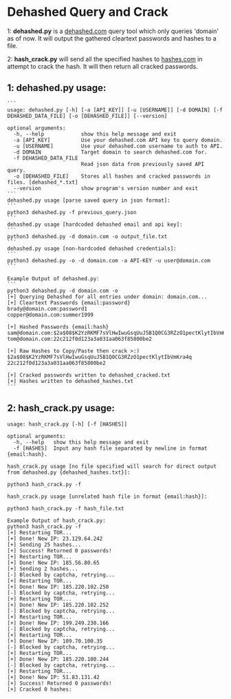 # Dehashed Query and Crack
1: <b>dehashed.py</b> is a  <a href="https://dehashed.com">dehashed.com</a> query tool which only queries 'domain' as of now. It will output the gathered cleartext passwords and hashes to a file.

2: <b>hash_crack.py</b> will send all the specified hashes to <a href="https://hashes.com">hashes.com</a> in attempt to crack the hash. It will then return all cracked passwords.

## 1: dehashed.py usage:
    ```
    usage: dehashed.py [-h] [-a [API_KEY]] [-u [USERNAME]] [-d DOMAIN] [-f DEHASHED_DATA_FILE] [-o [DEHASHED_FILE]] [--version]

    optional arguments:
      -h, --help            show this help message and exit
      -a [API_KEY]          Use your dehashed.com API key to query domain.
      -u [USERNAME]         Use your dehashed.com username to auth to API.
      -d DOMAIN             Target domain to search dehashed.com for.
      -f DEHASHED_DATA_FILE
                            Read json data from previously saved API query.
      -o [DEHASHED_FILE]    Stores all hashes and cracked passwords in files. [dehashed_*.txt]
      --version             show program's version number and exit
    ```
    dehashed.py usage [parse saved query in json format]:
    ```
    python3 dehashed.py -f previous_query.json
    ```
    dehashed.py usage [hardcoded dehashed email and api key]:
    ```
    python3 dehashed.py -d domain.com -o output_file.txt
    ```
    dehashed.py usage [non-hardcoded dehashed credentials]:
    ```
    python3 dehashed.py -o -d domain.com -a API-KEY -u user@domain.com 
    ```

    Example Output of dehashed.py:
    ```
    python3 dehashed.py -d domain.com -o
    [+] Querying Dehashed for all entries under domain: domain.com...
    [+] Cleartext Passwords {email:password}
    brady@domain.com:password1
    copper@domain.com:summer1999

    [+] Hashed Passwords {email:hash}
    sam@domain.com:$2a$08$K2YzRKMF7sVlHwIwuGsqUuJ5B1Q0CG3RZzO1pectKlytIbVmKra4q
    tom@domain.com:22c212f0d123a3a031aa063f85800be2

    [+] Raw Hashes to Copy/Paste then crack >:)
    $2a$08$K2YzRKMF7sVlHwIwuGsqUuJ5B1Q0CG3RZzO1pectKlytIbVmKra4q
    22c212f0d123a3a031aa063f85800be2

    [+] Cracked passwords written to dehashed_cracked.txt
    [+] Hashes written to dehashed_hashes.txt
    ```

## 2: hash_crack.py usage:
```
usage: hash_crack.py [-h] [-f [HASHES]]

optional arguments:
  -h, --help   show this help message and exit
  -f [HASHES]  Input any hash file separated by newline in format {email:hash}.
```
    hash_crack.py usage [no file specified will search for direct output from dehashed.py {dehashed_hashes.txt}]:
    
    python3 hash_crack.py -f

    hash_crack.py usage [unrelated hash file in format {email:hash}]:
   
    python3 hash_crack.py -f hash_file.txt

    Example Output of hash_crack.py:
    python3 hash_crack.py -f 
    [+] Restarting TOR...
    [+] Done! New IP: 23.129.64.242
    [+] Sending 25 hashes...
    [+] Success! Returned 0 passwords!
    [+] Restarting TOR...
    [+] Done! New IP: 185.56.80.65
    [+] Sending 2 hashes...
    [-] Blocked by captcha, retrying...
    [+] Restarting TOR...
    [+] Done! New IP: 185.220.102.250
    [-] Blocked by captcha, retrying...
    [+] Restarting TOR...
    [+] Done! New IP: 185.220.102.252
    [-] Blocked by captcha, retrying...
    [+] Restarting TOR...
    [+] Done! New IP: 199.249.230.166
    [-] Blocked by captcha, retrying...
    [+] Restarting TOR...
    [+] Done! New IP: 109.70.100.35
    [-] Blocked by captcha, retrying...
    [+] Restarting TOR...
    [+] Done! New IP: 185.220.100.244
    [-] Blocked by captcha, retrying...
    [+] Restarting TOR...
    [+] Done! New IP: 51.83.131.42
    [+] Success! Returned 0 passwords!
    [+] Cracked 0 hashes:
